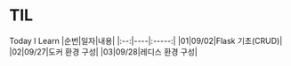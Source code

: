 # TIL
Today I Learn
|순번|일자|내용|
|:--:|----|:-----:|
|01|09/02|Flask 기초(CRUD)|
|02|09/27|도커 환경 구성|
|03|09/28|레디스 환경 구성|
